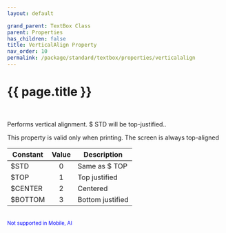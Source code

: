 ```yaml
---
layout: default

grand_parent: TextBox Class
parent: Properties
has_children: false
title: VerticalAlign Property
nav_order: 10
permalink: /package/standard/textbox/properties/verticalalign
---
```

# {{ page.title }}
<br>

Performs vertical alignment. $ STD will be top-justified..

This property is valid only when printing. The screen is always top-aligned

| Constant  | Value | Description     |
|---------- |:-----:|-----------------|
| $STD      |   0   | Same as $ TOP  |
| $TOP      |   1   | Top justified  |
| $CENTER   |   2   | Centered        |
| $BOTTOM   |   3   | Bottom justified |

<br><small><span style="color:blue">Not supported in Mobile, AI</span></small>